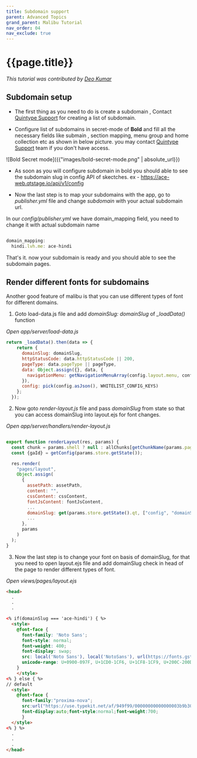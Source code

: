 ```yaml
---
title: Subdomain support
parent: Advanced Topics
grand_parent: Malibu Tutorial
nav_order: 04
nav_exclude: true
---
```


# {{page.title}}

_This tutorial was contributed by [Deo Kumar](https://www.linkedin.com/in/deo-kumar)_

## Subdomain setup

- The first thing as you need to do is create a subdomain , Contact [Quintype Support](support@quintype.com) for creating a list of subdomain.

- Configure list of subdomains in secret-mode of **Bold** and fill all the necessary fields like submain , section mapping, menu group and home collection etc as shown in below picture. you may contact [Quintype Support](support@quintype.com) team if you don't have access.

![Bold Secret mode]({{"images/bold-secret-mode.png" | absolute_url}})

- As soon as you will configure subdomain in bold you should able to see the subdomain slug in config API of skectches. ex - https://ace-web.qtstage.io/api/v1/config

- Now the last step is to map your subdomains with the app, go to *publisher.yml* file and change *subdomain* with your actual subdomain url.

In our *config/publisher.yml* we have domain_mapping field, you need to change it with actual subdomain name

```javascript

domain_mapping:
  hindi.lvh.me: ace-hindi

```
That's it. now your subdomain is ready and you should able to see the subdomain pages.

## Render different fonts for subdomains

Another good feature of malibu is that you can use different types of font for different domains.

1. Goto load-data.js file and add *domainSlug: domainSlug* of *_loadData()* function 

*Open app/server/load-data.js*

```javascript
return _loadData().then(data => {
    return {
      domainSlug: domainSlug,
      httpStatusCode: data.httpStatusCode || 200,
      pageType: data.pageType || pageType,
      data: Object.assign({}, data, {
        navigationMenu: getNavigationMenuArray(config.layout.menu, config.sections)
      }),
      config: pick(config.asJson(), WHITELIST_CONFIG_KEYS)
    };
  });

```

2. Now goto *render-layout.js* file and pass *domainSlug* from state so that you can access domainSlug into layout.ejs for font changes.

*Open app/server/handlers/render-layout.js*

```javascript

export function renderLayout(res, params) {
  const chunk = params.shell ? null : allChunks[getChunkName(params.pageType)];
  const {gaId} = getConfig(params.store.getState());

  res.render(
    "pages/layout",
    Object.assign(
      {
        assetPath: assetPath,
        content: "",
        cssContent: cssContent,
        fontJsContent: fontJsContent,
        ...
        domainSlug: get(params.store.getState().qt, ["config", "domainSlug"], ""),
        ...
      },
      params
    )
  );
}

```

3. Now the last step is to change your font on basis of domainSlug, for that you need to open layout.ejs file and add domainSlug check in head of the page to render different types of font.

*Open views/pages/layout.ejs*

```html
<head>
  .
  .
  .

<% if(domainSlug === 'ace-hindi') { %>
  <style>
    @font-face {
      font-family: 'Noto Sans';
      font-style: normal;
      font-weight: 400;
      font-display: swap;
      src: local('Noto Sans'), local('NotoSans'), url(https://fonts.gstatic.com/s/notosans/v9/o-0IIpQlx3QUlC5A4PNr5DRASf6M7VBj.woff2) format('woff2');
      unicode-range: U+0900-097F, U+1CD0-1CF6, U+1CF8-1CF9, U+200C-200D, U+20A8, U+20B9, U+25CC, U+A830-A839, U+A8E0-A8FB;
    }
    </style>
<% } else { %>
// default
  <style> 
    @font-face {
      font-family:"proxima-nova";
      src:url("https://use.typekit.net/af/949f99/00000000000000003b9b3068/27/l?primer=7cdcb44be4a7db8877ffa5c0007b8dd865b3bbc383831fe2ea177f62257a9191&fvd=n7&v=3") format("woff2"),url("https://use.typekit.net/af/949f99/00000000000000003b9b3068/27/d?primer=7cdcb44be4a7db8877ffa5c0007b8dd865b3bbc383831fe2ea177f62257a9191&fvd=n7&v=3") format("woff"),url("https://use.typekit.net/af/949f99/00000000000000003b9b3068/27/a?primer=7cdcb44be4a7db8877ffa5c0007b8dd865b3bbc383831fe2ea177f62257a9191&fvd=n7&v=3") format("opentype");
      font-display:auto;font-style:normal;font-weight:700;
      }
  </style>
<% } %>
  .
  .
  .
</head>

```